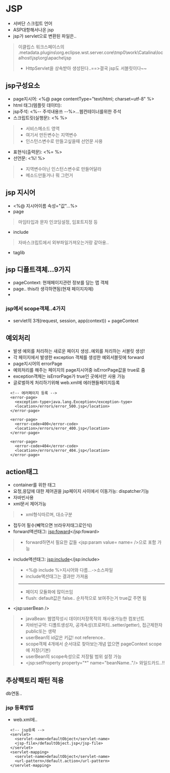 # JSP  
- 서버단 스크립트 언어  
- ASP대항해서나온 jsp  
- jsp가 servlet으로 변환된 파일은..  
> 이클립스 워크스페이스의 .metadata\.plugins\org.eclipse.wst.server.core\tmp0\work\Catalina\localhost\jsp\org\apache\jsp  
> - HttpServlet을 상속받아 생성된다..==>결국 jsp도 서블릿이다~~  

## jsp구성요소  
- page지시어: <%@ page contentType="text/html; charset=utf-8" %>  
- html 태그(템플릿 데이터): <html>  
- jsp주석: <%-- 주석내용쓰 --%>...웹컨테이너를위한 주석  
- 스크립트릿(실행문): <% %>
> - 서비스메소드 영역  
> - 여기서 만든변수는 지역변수  
> - 인스턴스변수로 만들고싶을때 선언문 사용  
- 표현식(출력문): <%= %>  
- 선언문: <%! %>  
> - 지역변수아닌 인스턴스변수로 만들어달라  
> - 메소드만들거나 뭐 그런거  

## jsp 지시어  
- <%@ 지시어이름 속성="값"...%>  
- page  
> 마임타입과 문자 인코딩설정, 임포트지정 등  
- include  
> 자바스크립트에서 외부파일가져오는거랑 같아용..  
- taglib  

## jsp 디폴트객체...9가지  
- pageContext: 현재페이지관련 정보를 담는 맵 객체  
- page.. this라 생각하면됨(현재 페이지자체)  
-
### jsp에서 scope객체..4가지    
- servlet의 3개(request, session, app(context)) + pageContext  

## 예외처리  
- 발생 예외를 처리하는 새로운 페이지 생성..예외를 처리하는 서블릿 생성!  
- 각 페이지에서 발생한 exception 객체를 생성한 예외서블릿에 forward  
- page지시어의 errorPage  
- 예외처리를 해주는 페이지의 page지시어중 isErrorPage값을 true로 줌  
- exception객체는 isErrorPage가 true인 곳에서만 사용 가능  
- 글로벌하게 처리하기위해 web.xml에 에러핸들페이지등록  
```  
  <!-- 에러페이지 등록 -->
  <error-page>
  	<exception-type>java.lang.Exception</exception-type>
  	<location>/errors/error_500.jsp</location>
  </error-page>
  
  <error-page>
  	<error-code>400</error-code>
  	<location>/errors/error_400.jsp</location>
  </error-page>

  <error-page>
  	<error-code>404</error-code>
  	<location>/errors/error_404.jsp</location>
  </error-page>
```  

## action태그  
- container를 위한 태그  
- 요청,응답에 대한 제어권을 jsp페이지 사이에서 이동가능: dispatcher기능  
- 자바빈사용  
- xml문서 제어가능  
> - xml형식따르며, 대소구분  
- 접두어 필수(빼먹으면 브라우저태그로인식)  
- forward액션태그: <jsp:foward></jsp:foward>  
> - forward하면서 필요한 값들 <jsp:param value= name= />으로 포함 가능  
- include액션태그: <jsp:include></jsp:include>  
> - <%@ include %>지시어와 다름...->소스파일  
> - include액션태그는 결과만 가져옴  
> ---------------------------------------------  
> - 페이지 모듈화에 많이쓰임  
> - flush: default값은 false.. 순차적으로 보여주는거 true값 주면 됨  
- <jsp:userBean />  
> - javaBean: 웹앱작성시 데이터저장목적의 재사용가능한 컴포넌트  
> - 자바빈규약: 디폴트생성자, 공개속성(프로퍼티..setter/getter), 접근제한자 public또는 생략  
> - userBean의 id값은 키값! not reference..  
> - scope객체 4개에서 순서대로 찾아보는개념 없으면 pageContext scope에 저장(기본)  
> - userBean의 scope속성으로 저장될 범위 설정 가능  
> - <jsp:setProperty property="*" name="beanName.."/> 와일드카드..!!  

## 추상팩토리 패턴 적용  
db연동..  


### jsp 등록방법  
- web.xml에..  
```  
  <!-- jsp등록 -->
  <servlet>
  	<servlet-name>defaultObject</servlet-name>
  	<jsp-file>/defaultObject.jsp</jsp-file>
  </servlet>
  <servlet-mapping>
  	<servlet-name>defaultObject</servlet-name>
  	<url-pattern>/default.action</url-pattern>
  </servlet-mapping>
```  








